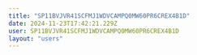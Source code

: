 ```yaml
---
title: "SP11BVJVR41SCFMJ1WDVCAMPQ0MW60PR6CREX4B1D"
date: 2024-11-23T17:42:21.229Z
user: SP11BVJVR41SCFMJ1WDVCAMPQ0MW60PR6CREX4B1D
layout: "users"
---
```

    